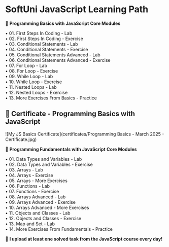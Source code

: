 # SoftUni JavaScript Learning Path
📂 **Programming Basics with JavaScript**
**Core Modules**

• 01. First Steps In Coding - Lab  
• 02. First Steps In Coding - Exercise  
• 03. Conditional Statements - Lab  
• 04. Conditional Statements - Exercise  
• 05. Conditional Statements Advanced - Lab  
• 06. Conditional Statements Advanced - Exercise  
• 07. For Loop - Lab  
• 08. For Loop - Exercise  
• 09. While Loop - Lab  
• 10. While Loop - Exercise  
• 11. Nested Loops - Lab  
• 12. Nested Loops - Exercise  
• 13. More Exercises From Basics - Practice  

## 📜 Certificate - Programming Basics with JavaScript

![My JS Basics Certificate](certificates/Programming Basics - March 2025 - Certificate.jpg)

📂 **Programming Fundamentals with JavaScript**
**Core Modules**

• 01. Data Types and Variables - Lab  
• 02. Data Types and Variables - Exercise  
• 03. Arrays - Lab  
• 04. Arrays - Exercise  
• 05. Arrays - More Exercises  
• 06. Functions - Lab  
• 07. Functions - Exercise  
• 08. Arrays Advanced - Lab  
• 09. Arrays Advanced - Exercise  
• 10. Arrays Advanced - More Exercises  
• 11. Objects and Classes - Lab  
• 12. Objects and Classes - Exercise  
• 13. Map and Set - Lab  
• 14. More Exercises From Fundamentals - Practice  

🚀 **I upload at least one solved task from the JavaScript course every day!**
